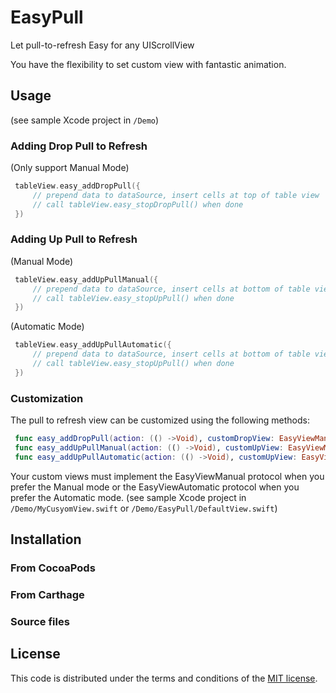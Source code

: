 # EasyPull
Let pull-to-refresh Easy for any UIScrollView

You have the flexibility to set custom view with fantastic animation.


## Usage

(see sample Xcode project in `/Demo`)

### Adding Drop Pull to Refresh

(Only support Manual Mode)

```Swift
 tableView.easy_addDropPull({
     // prepend data to dataSource, insert cells at top of table view
     // call tableView.easy_stopDropPull() when done
 })
```

### Adding Up Pull to Refresh

(Manual Mode)

```Swift
 tableView.easy_addUpPullManual({
     // prepend data to dataSource, insert cells at bottom of table view
     // call tableView.easy_stopUpPull() when done
 })
```

(Automatic Mode)

```Swift
 tableView.easy_addUpPullAutomatic({
     // prepend data to dataSource, insert cells at bottom of table view
     // call tableView.easy_stopUpPull() when done
 })
```

### Customization

The pull to refresh view can be customized using the following methods:

```Swift
 func easy_addDropPull(action: (() ->Void), customDropView: EasyViewManual? = nil)
 func easy_addUpPullManual(action: (() ->Void), customUpView: EasyViewManual? = nil)
 func easy_addUpPullAutomatic(action: (() ->Void), customUpView: EasyViewAutomatic? = nil)
```

Your custom views must implement the EasyViewManual protocol when you prefer the Manual mode or the EasyViewAutomatic protocol when you prefer the Automatic mode.
(see sample Xcode project in `/Demo/MyCusyomView.swift` or `/Demo/EasyPull/DefaultView.swift`)

## Installation

### From CocoaPods

### From Carthage

### Source files


## License

This code is distributed under the terms and conditions of the [MIT license](LICENSE).